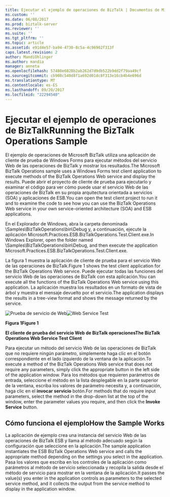 ```yaml
---
title: Ejecutar el ejemplo de operaciones de BizTalk | Documentos de Microsoft
ms.custom: ''
ms.date: 06/08/2017
ms.prod: biztalk-server
ms.reviewer: ''
ms.suite: ''
ms.tgt_pltfrm: ''
ms.topic: article
ms.assetid: e91d4e57-ba94-4730-8c5a-4c96902f313f
caps.latest.revision: 2
author: MandiOhlinger
ms.author: mandia
manager: anneta
ms.openlocfilehash: 57480e6020b2ab262d7d9db522b9dd2f79aa49cf
ms.sourcegitcommit: cb908c540d8f1a692d01dc8f313e16cb4b4e696d
ms.translationtype: MT
ms.contentlocale: es-ES
ms.lasthandoff: 09/20/2017
ms.locfileid: "22294540"
---
```

# <a name="running-the-biztalk-operations-sample"></a><span data-ttu-id="7a858-102">Ejecutar el ejemplo de operaciones de BizTalk</span><span class="sxs-lookup"><span data-stu-id="7a858-102">Running the BizTalk Operations Sample</span></span>
<span data-ttu-id="7a858-103">El ejemplo de operaciones de Microsoft BizTalk utiliza una aplicación de cliente de prueba de Windows Forms para ejecutar métodos del servicio Web de las operaciones de BizTalk y mostrar los resultados.</span><span class="sxs-lookup"><span data-stu-id="7a858-103">The Microsoft BizTalk Operations sample uses a Windows Forms test client application to execute methods of the BizTalk Operations Web service and display the results.</span></span> <span data-ttu-id="7a858-104">Puede abrir el proyecto de cliente de prueba para ejecutarlo y examinar el código para ver cómo puede usar el servicio Web de las operaciones de BizTalk en su propia arquitectura orientada a servicios (SOA) y aplicaciones de ESB.</span><span class="sxs-lookup"><span data-stu-id="7a858-104">You can open the test client project to run it and to examine the code to see how you can use the BizTalk Operations Web service in your own service-oriented architecture (SOA) and ESB applications.</span></span>  
  
 <span data-ttu-id="7a858-105">En el Explorador de Windows, abra la carpeta denominada \Samples\BizTalkOperations\bin\Debug y, a continuación, ejecute la aplicación Microsoft.Practices.ESB.BizTalkOperations.Test.Client.exe.</span><span class="sxs-lookup"><span data-stu-id="7a858-105">In Windows Explorer, open the folder named \Samples\BizTalkOperations\bin\Debug, and then execute the application Microsoft.Practices.ESB.BizTalkOperations.Test.Client.exe.</span></span>  
  
 <span data-ttu-id="7a858-106">La figura 1 muestra la aplicación de cliente de prueba para el servicio Web de las operaciones de BizTalk.</span><span class="sxs-lookup"><span data-stu-id="7a858-106">Figure 1 shows the test client application for the BizTalk Operations Web service.</span></span> <span data-ttu-id="7a858-107">Puede ejecutar todas las funciones del servicio Web de las operaciones de BizTalk con esta aplicación.</span><span class="sxs-lookup"><span data-stu-id="7a858-107">You can execute all the functions of the BizTalk Operations Web service using this application.</span></span> <span data-ttu-id="7a858-108">La aplicación muestra los resultados en un formato de vista de árbol y muestra el mensaje devuelto por el servicio.</span><span class="sxs-lookup"><span data-stu-id="7a858-108">The application displays the results in a tree-view format and shows the message returned by the service.</span></span>  
  
 <span data-ttu-id="7a858-109">![Prueba de servicio de Web](../esb-toolkit/media/ch6-webservicetest.gif "Ch6-WebServiceTest")</span><span class="sxs-lookup"><span data-stu-id="7a858-109">![Web Service Test](../esb-toolkit/media/ch6-webservicetest.gif "Ch6-WebServiceTest")</span></span>  
  
 <span data-ttu-id="7a858-110">**Figura 1**</span><span class="sxs-lookup"><span data-stu-id="7a858-110">**Figure 1**</span></span>  
  
 <span data-ttu-id="7a858-111">**El cliente de prueba del servicio Web de BizTalk operaciones**</span><span class="sxs-lookup"><span data-stu-id="7a858-111">**The BizTalk Operations Web Service Test Client**</span></span>  
  
 <span data-ttu-id="7a858-112">Para ejecutar un método del servicio Web de las operaciones de BizTalk que no requiere ningún parámetro, simplemente haga clic en el botón correspondiente en el lado izquierdo de la ventana de la aplicación.</span><span class="sxs-lookup"><span data-stu-id="7a858-112">To execute a method of the BizTalk Operations Web service that does not require any parameters, simply click the appropriate button in the left side of the application window.</span></span> <span data-ttu-id="7a858-113">Para los métodos que requieren parámetros de entrada, seleccione el método en la lista desplegable en la parte superior de la ventana, escriba los valores de parámetro necesita y, a continuación, haga clic en el **invocar servicio** botón.</span><span class="sxs-lookup"><span data-stu-id="7a858-113">For methods that do require input parameters, select the method in the drop-down list at the top of the window, enter the parameter values you require, and then click the **Invoke Service** button.</span></span>  
  
## <a name="how-the-sample-works"></a><span data-ttu-id="7a858-114">Cómo funciona el ejemplo</span><span class="sxs-lookup"><span data-stu-id="7a858-114">How the Sample Works</span></span>  
 <span data-ttu-id="7a858-115">La aplicación de ejemplo crea una instancia del servicio Web de las operaciones de BizTalk ESB y llama al método adecuado según la configuración que seleccione en la aplicación.</span><span class="sxs-lookup"><span data-stu-id="7a858-115">The sample application instantiates the ESB BizTalk Operations Web service and calls the appropriate method depending on the settings you select in the application.</span></span> <span data-ttu-id="7a858-116">Pasa los valores que escriba en los controles de la aplicación como parámetros al método de servicio seleccionada y recopila la salida desde el método de servicio para mostrar en la ventana de la aplicación.</span><span class="sxs-lookup"><span data-stu-id="7a858-116">It passes the value(s) you enter in the application controls as parameters to the selected service method, and it collects the output from the service method to display in the application window.</span></span>
